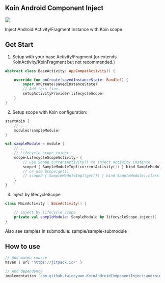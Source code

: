 Koin Android Component Inject
---

[![](https://jitpack.io/v/twiceyuan/KoinAndroidComponentInject.svg)](https://jitpack.io/#twiceyuan/KoinAndroidComponentInject)

Inject Android Activity/Fragment instance with Koin scope.

## Get Start

1. Setup with your base Activity/Fragment (or extends KoinActivity/KoinFragment but not recommended.)

```kotlin
abstract class BaseActivity: AppCompatActivity() {

    override fun onCreate(savedInstanceState: Bundle?) {
        super.onCreate(savedInstanceState)
        // Add this line.
        setupActivityProvider(lifecycleScope)
    }
}
```

2. Setup scope with Koin configuration:

```kotlin
startKoin {
    // ...
    modules(sampleModule)
}

val sampleModule = module {
    // ...
    // Lifecycle scope inject
    scope<LifecycleScopeActivity> {
        // use Scope.currentActivity() to inject activity instance
        scoped { SampleModuleImpl(currentActivity()) } bind SampleModule::class
        // or use Scope.get()
        // scoped { SampleModuleImpl(get()) } bind SampleModule::class
    }
}
```

3. Inject by lifecycleScope

```kotlin
class MainActivity : BaseActivity() {

    // inject by lifecycle scope
    private val sampleModule: SampleModule by lifecycleScope.inject()
}
```

Also see samples in submodule: sample/sample-submodule

## How to use

```gradle
// Add maven source
maven { url 'https://jitpack.io/' }

// Add dependency
implementation 'com.github.twiceyuan.KoinAndroidComponentInject:android-component-inject:cee63def7f'
```

